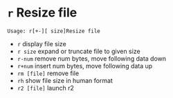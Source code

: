 <!-- TITLE: r -->

#  `r` Resize file


```text
Usage: r[+-][ size]Resize file
```


- `r` display file size
- `r size` expand or truncate file to given size
- `r-num` remove num bytes, move following data down
- `r+num` insert num bytes, move following data up
- `rm [file]` remove file
- `rh` show file size in human format
- `r2 [file]` launch r2

<p hidden>rm rh</p>